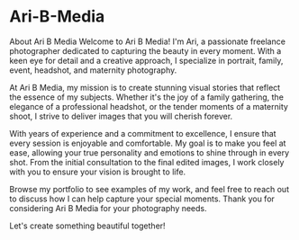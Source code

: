 # Ari-B-Media
About Ari B Media Welcome to Ari B Media! I'm Ari, a passionate freelance photographer dedicated to capturing the beauty in every moment. With a keen eye for detail and a creative approach, I specialize in portrait, family, event, headshot, and maternity photography.

At Ari B Media, my mission is to create stunning visual stories that reflect the essence of my subjects. Whether it's the joy of a family gathering, the elegance of a professional headshot, or the tender moments of a maternity shoot, I strive to deliver images that you will cherish forever.

With years of experience and a commitment to excellence, I ensure that every session is enjoyable and comfortable. My goal is to make you feel at ease, allowing your true personality and emotions to shine through in every shot. From the initial consultation to the final edited images, I work closely with you to ensure your vision is brought to life.

Browse my portfolio to see examples of my work, and feel free to reach out to discuss how I can help capture your special moments. Thank you for considering Ari B Media for your photography needs.

Let's create something beautiful together!
